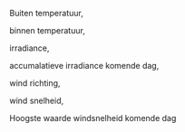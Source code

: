 Buiten temperatuur,

binnen temperatuur,

irradiance,

accumalatieve irradiance komende dag,

wind richting,

wind snelheid,

Hoogste waarde windsnelheid komende dag